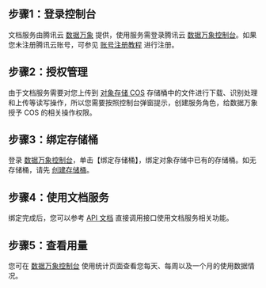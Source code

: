 ## 步骤1：登录控制台

文档服务由腾讯云 [数据万象](https://cloud.tencent.com/document/product/460) 提供，使用服务需登录腾讯云 [数据万象控制台](https://console.cloud.tencent.com/ci)。如果您未注册腾讯云账号，可参见 [账号注册教程](https://cloud.tencent.com/document/product/378/17985) 进行注册。


## 步骤2：授权管理

由于文档服务需要对您上传到 [对象存储 COS](https://cloud.tencent.com/document/product/436) 存储桶中的文件进行下载、识别处理和上传等读写操作，所以您需要按照控制台弹窗提示，创建服务角色，给数据万象授予 COS 的相关操作权限。

## 步骤3：绑定存储桶

登录 [数据万象控制台](https://console.cloud.tencent.com/ci/bucket)，单击【绑定存储桶】，绑定对象存储中已有的存储桶。如无存储桶，请先 [创建存储桶](https://cloud.tencent.com/document/product/460/10637)。

## 步骤4：使用文档服务

绑定完成后，您可以参考 [API 文档](https://cloud.tencent.com/document/product/1250/45405) 直接调用接口使用文档服务相关功能。

## 步骤5：查看用量

您可在 [数据万象控制台](https://console.cloud.tencent.com/ci) 使用统计页面查看您每天、每周以及一个月的使用数据情况。
